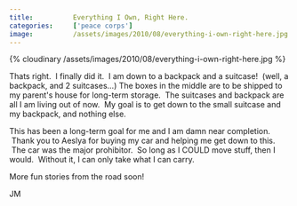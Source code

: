 ```yaml
---
title:			Everything I Own, Right Here.
categories:		['peace corps']
image:			/assets/images/2010/08/everything-i-own-right-here.jpg
---
```



{% cloudinary /assets/images/2010/08/everything-i-own-right-here.jpg %}

Thats right.  I finally did it.  I am down to a backpack and a suitcase!  (well, a backpack, and 2 suitcases…) The boxes in the middle are to be shipped to my parent's house for long-term storage.  The suitcases and backpack are all I am living out of now.  My goal is to get down to the small suitcase and my backpack, and nothing else.

This has been a long-term goal for me and I am damn near completion.  Thank you to Aeslya for buying my car and helping me get down to this.  The car was the major prohibitor.  So long as I COULD move stuff, then I would.  Without it, I can only take what I can carry.

More fun stories from the road soon!

JM
